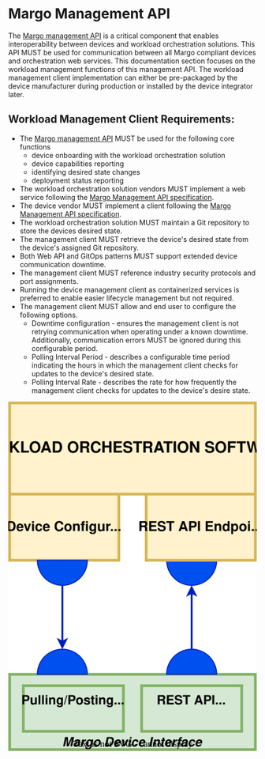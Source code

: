 # Margo Management API
The [Margo management API](../../margo-api-reference/margo-api-specification.md) is a critical component that enables interoperability between devices and workload orchestration solutions. This API MUST be used for communication between all Margo compliant devices and orchestration web services. This documentation section focuses on the workload management functions of this management API. The workload management client implementation can either be pre-packaged by the device manufacturer during production or installed by the device integrator later. 

## Workload Management Client Requirements:

- The [Margo management API](../../margo-api-reference/margo-api-specification.md) MUST be used for the following core functions
	- device onboarding with the workload orchestration solution
   	- device capabilities reporting
	- identifying desired state changes
	- deployment status reporting
- The workload orchestration solution vendors MUST implement a web service following the [Margo Management API specification](../../margo-api-reference/margo-api-specification.md).
- The device vendor MUST implement a client following the [Margo Management API specification](../../margo-api-reference/margo-api-specification.md).
- The workload orchestration solution MUST maintain a Git repository to store the devices desired state.
- The management client MUST retrieve the device's desired state from the device's assigned Git repository.
- Both Web API and GitOps patterns MUST support extended device communication downtime. 
- The management client MUST reference industry security protocols and port assignments.
- Running the device management client as containerized services is preferred to enable easier lifecycle management but not required.
- The management client MUST allow and end user to configure the following options.
	- Downtime configuration - ensures the management client is not retrying communication when operating under a known downtime. Additionally, communication errors MUST be ignored during this configurable period. 
	- Polling Interval Period - describes a configurable time period indicating the hours in which the management client checks for updates to the device's desired state.
	- Polling Interval Rate - describes the rate for how frequently the management client checks for updates to the device's desire state.

![Margo Management Interface for Workloads (svg)](../../figures/System-design-workload-orchestration-agent.drawio.svg)


